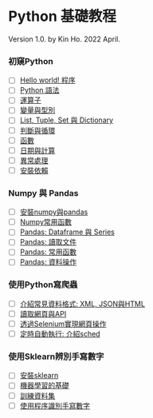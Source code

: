 # Python 基礎教程

Version 1.0.  by Kin Ho. 
2022 April. 

### 初窺Python
- [ ] [Hello world! 程序](#part-1-hello-world-程序-hello-world)
- [ ] [Python 語法](#syntax)
- [ ] [運算子](#operators)
- [ ] [變量與型別](#types-and-variables)
- [ ] [List, Tuple, Set 與 Dictionary](#list-tuple-set-dictionary)
- [ ] [判斷與循環](#condition-and-loop)
- [ ] [函數](#function)
- [ ] [日期與計算](#date-and-math)
- [ ] [異常處理](#error-handling)
- [ ] [安裝依賴](#install-dependency)

### Numpy 與 Pandas
- [ ] [安裝numpy與pandas](#install-numpy-and-pandas)
- [ ] [Numpy常用函數](#instroduce-numpy)
- [ ] [Pandas: Dataframe 與 Series]()
- [ ] [Pandas: 讀取文件]()
- [ ] [Pandas: 常用函數]()
- [ ] [Pandas: 資料操作]()

### 使用Python寫爬蟲
- [ ] [介紹常見資料格式: XML, JSON與HTML]()
- [ ] [讀取網頁與API]()
- [ ] [透過Selenium實現網頁操作]()
- [ ] [定時自動執行: 介紹sched]()

### 使用Sklearn辨別手寫數字
- [ ] [安裝sklearn]()
- [ ] [機器學習的基礎]()
- [ ] [訓練資料集]()
- [ ] [使用程序識別手寫數字]()
